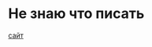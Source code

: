 # Не знаю что писать

 [сайт][source]

[source]: https://postgraduate.tusur.ru/ru/aspirantura/kak-postupit/spiski/ochnaya/2019-09-06-01-informatika-i-vychislitelnaya-tehnika-fulltime?kind_list=all